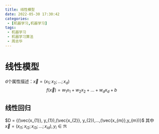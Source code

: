```yaml
---
title: 线性模型
date: 2022-05-30 17:30:42
categories:
 - [机器学习,机器学习]
tags: 
 - 机器学习
 - 机器学习算法
 - 周志华
---
```


# 线性模型

d个属性描述：$\vec{x} = (x_{1};x_{2};...;x_{d})$
$$
f(\vec{x}) = w_{1}x_{1} + w_{2}x_{2}+...+w_{d}x_{d} + b
$$

## 线性回归
$D = {(\vec{x_{1}}, y_{1}),(\vec{x_{2}}, y_{2}),...,(\vec{x_{m}},y_{m})}$
其中 $\vec{x} = (x_{i1};x_{i2};x_{i3};...;x_{id}), y_{i} \in \Re$


